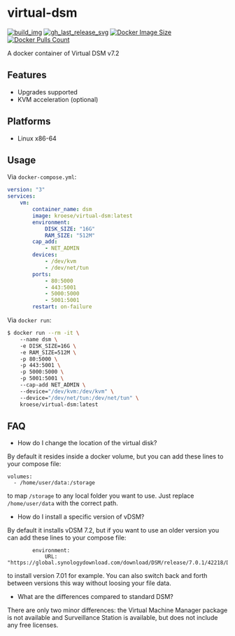 virtual-dsm
=============

[![build_img]][build_url]
[![gh_last_release_svg]][dsm-docker-hub]
[![Docker Image Size]][dsm-docker-hub]
[![Docker Pulls Count]][dsm-docker-hub]

[build_url]: https://github.com/kroese/virtual-dsm/actions
[dsm-docker-hub]: https://hub.docker.com/r/kroese/virtual-dsm

[build_img]: https://github.com/kroese/virtual-dsm/actions/workflows/build.yml/badge.svg
[Docker Image Size]: https://img.shields.io/docker/image-size/kroese/virtual-dsm/latest
[Docker Pulls Count]: https://img.shields.io/docker/pulls/kroese/virtual-dsm.svg?style=flat
[gh_last_release_svg]: https://img.shields.io/docker/v/kroese/virtual-dsm?arch=amd64&sort=date

A docker container of Virtual DSM v7.2

## Features

 - Upgrades supported
 - KVM acceleration (optional)

## Platforms

 - Linux x86-64

## Usage

Via `docker-compose.yml`:

```yaml
version: "3"
services:
    vm:
        container_name: dsm
        image: kroese/virtual-dsm:latest
        environment:
            DISK_SIZE: "16G"
            RAM_SIZE: "512M"
        cap_add:
            - NET_ADMIN
        devices:
            - /dev/kvm
            - /dev/net/tun
        ports:
            - 80:5000
            - 443:5001
            - 5000:5000
            - 5001:5001
        restart: on-failure
```

Via `docker run`:

```bash
$ docker run --rm -it \ 
    --name dsm \ 
    -e DISK_SIZE=16G \ 
    -e RAM_SIZE=512M \ 
    -p 80:5000 \ 
    -p 443:5001 \ 
    -p 5000:5000 \ 
    -p 5001:5001 \ 
    --cap-add NET_ADMIN \ 
    --device="/dev/kvm:/dev/kvm" \ 
    --device="/dev/net/tun:/dev/net/tun" \ 
    kroese/virtual-dsm:latest
```

## FAQ

  - How do I change the location of the virtual disk?

By default it resides inside a docker volume, but you can add these lines to your compose file:

```
volumes:
  - /home/user/data:/storage
```

to map `/storage` to any local folder you want to use. Just replace `/home/user/data` with the correct path.

  - How do I install a specific version of vDSM?

By default it installs vDSM 7.2, but if you want to use an older version you can add these lines to your compose file:

```
        environment:
            URL: "https://global.synologydownload.com/download/DSM/release/7.0.1/42218/DSM_VirtualDSM_42218.pat"
```

to install version 7.01 for example. You can also switch back and forth between versions this way without loosing your file data.

  - What are the differences compared to standard DSM?

There are only two minor differences: the Virtual Machine Manager package is not available and Surveillance Station is available, but does not include any free licenses.
 
